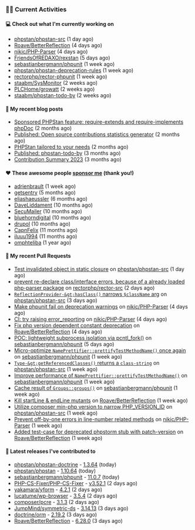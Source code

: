 ### 👨‍💻 Current Activities


#### 💻 Check out what I'm currently working on

- [phpstan/phpstan-src](https://github.com/phpstan/phpstan-src) (1 day ago)
- [Roave/BetterReflection](https://github.com/Roave/BetterReflection) (4 days ago)
- [nikic/PHP-Parser](https://github.com/nikic/PHP-Parser) (4 days ago)
- [FriendsOfREDAXO/rexstan](https://github.com/FriendsOfREDAXO/rexstan) (5 days ago)
- [sebastianbergmann/phpunit](https://github.com/sebastianbergmann/phpunit) (1 week ago)
- [phpstan/phpstan-deprecation-rules](https://github.com/phpstan/phpstan-deprecation-rules) (1 week ago)
- [rectorphp/rector-phpunit](https://github.com/rectorphp/rector-phpunit) (1 week ago)
- [staabm/SysMonitor](https://github.com/staabm/SysMonitor) (2 weeks ago)
- [PLCHome/growatt](https://github.com/PLCHome/growatt) (2 weeks ago)
- [staabm/phpstan-todo-by](https://github.com/staabm/phpstan-todo-by) (2 weeks ago)


#### 📜 My recent blog posts

- [Sponsored PHPStan feature: require-extends and require-implements phpDoc](https://staabm.github.io/2024/01/15/phpstan-require-extends-implements.html) (2 months ago)
- [Published: Open source contributions statistics generator](https://staabm.github.io/2024/01/10/oss-contribs-published.html) (2 months ago)
- [PHPStan tailored to your needs](https://staabm.github.io/2024/01/01/phpstan-customizing.html) (2 months ago)
- [Published: phpstan-todo-by](https://staabm.github.io/2023/12/17/phpstan-todo-by-published.html) (3 months ago)
- [Contribution Summary 2023](https://staabm.github.io/2023/12/07/contribution-summary-2023.html) (3 months ago)


#### ❤️ These awesome people [sponsor me](https://github.com/sponsors/staabm) (thank you!)

- [adrienbrault](https://github.com/adrienbrault) (1 week ago)
- [getsentry](https://github.com/getsentry) (5 months ago)
- [eliashaeussler](https://github.com/eliashaeussler) (6 months ago)
- [DaveLiddament](https://github.com/DaveLiddament) (10 months ago)
- [SecuMailer](https://github.com/SecuMailer) (10 months ago)
- [bluehorndigital](https://github.com/bluehorndigital) (10 months ago)
- [drupol](https://github.com/drupol) (10 months ago)
- [CapnFelix](https://github.com/CapnFelix) (11 months ago)
- [iluuu1994](https://github.com/iluuu1994) (11 months ago)
- [omphteliba](https://github.com/omphteliba) (1 year ago)


#### 🔨 My recent Pull Requests

- [Test invalidated object in static closure](https://github.com/phpstan/phpstan-src/pull/2981) on [phpstan/phpstan-src](https://github.com/phpstan/phpstan-src) (1 day ago)
- [prevent re-declare class/interface errors, because of a already loaded php-parser package](https://github.com/rectorphp/rector-src/pull/5742) on [rectorphp/rector-src](https://github.com/rectorphp/rector-src) (2 days ago)
- [`ReflectionProvider-&gt;hasClass()` narrows `$className` arg](https://github.com/phpstan/phpstan-src/pull/2976) on [phpstan/phpstan-src](https://github.com/phpstan/phpstan-src) (3 days ago)
- [Make phpunit fail on deprecation warnings](https://github.com/nikic/PHP-Parser/pull/989) on [nikic/PHP-Parser](https://github.com/nikic/PHP-Parser) (4 days ago)
- [CI: try raising error_reporting](https://github.com/nikic/PHP-Parser/pull/988) on [nikic/PHP-Parser](https://github.com/nikic/PHP-Parser) (4 days ago)
- [Fix php version dependent constant deprecation](https://github.com/Roave/BetterReflection/pull/1408) on [Roave/BetterReflection](https://github.com/Roave/BetterReflection) (4 days ago)
- [POC: lightweight subprocess isolation via pcntl_fork()](https://github.com/sebastianbergmann/phpunit/pull/5751) on [sebastianbergmann/phpunit](https://github.com/sebastianbergmann/phpunit) (5 days ago)
- [Micro-optimize `NamePrettifier::prettifyTestMethodName()` once again](https://github.com/sebastianbergmann/phpunit/pull/5750) on [sebastianbergmann/phpunit](https://github.com/sebastianbergmann/phpunit) (1 week ago)
- [`Type-&gt;getReferencedClasses()` returns a `class-string`](https://github.com/phpstan/phpstan-src/pull/2970) on [phpstan/phpstan-src](https://github.com/phpstan/phpstan-src) (1 week ago)
- [Improve performance of `NamePrettifier::prettifyTestMethodName()`](https://github.com/sebastianbergmann/phpunit/pull/5748) on [sebastianbergmann/phpunit](https://github.com/sebastianbergmann/phpunit) (1 week ago)
- [Cache result of `Groups::groups()`](https://github.com/sebastianbergmann/phpunit/pull/5747) on [sebastianbergmann/phpunit](https://github.com/sebastianbergmann/phpunit) (1 week ago)
- [Kill startLine &amp; endLine mutants](https://github.com/Roave/BetterReflection/pull/1407) on [Roave/BetterReflection](https://github.com/Roave/BetterReflection) (1 week ago)
- [Utilize composer min-php version to narrow PHP_VERSION_ID](https://github.com/phpstan/phpstan-src/pull/2968) on [phpstan/phpstan-src](https://github.com/phpstan/phpstan-src) (1 week ago)
- [Prevent off-by-one errors in line-number related methods](https://github.com/nikic/PHP-Parser/pull/985) on [nikic/PHP-Parser](https://github.com/nikic/PHP-Parser) (1 week ago)
- [Added test-case for deprecated phpstorm stub with patch-version](https://github.com/Roave/BetterReflection/pull/1406) on [Roave/BetterReflection](https://github.com/Roave/BetterReflection) (1 week ago)


#### 🔭 Latest releases I've contributed to

- [phpstan/phpstan-doctrine](https://github.com/phpstan/phpstan-doctrine) - [1.3.64](https://github.com/phpstan/phpstan-doctrine/releases/tag/1.3.64) (today)
- [phpstan/phpstan](https://github.com/phpstan/phpstan) - [1.10.64](https://github.com/phpstan/phpstan/releases/tag/1.10.64) (today)
- [sebastianbergmann/phpunit](https://github.com/sebastianbergmann/phpunit) - [11.0.7](https://github.com/sebastianbergmann/phpunit/releases/tag/11.0.7) (today)
- [PHP-CS-Fixer/PHP-CS-Fixer](https://github.com/PHP-CS-Fixer/PHP-CS-Fixer) - [v3.52.1](https://github.com/PHP-CS-Fixer/PHP-CS-Fixer/releases/tag/v3.52.1) (2 days ago)
- [yakamara/yform](https://github.com/yakamara/yform) - [4.2.1](https://github.com/yakamara/yform/releases/tag/4.2.1) (2 days ago)
- [lucatume/wp-browser](https://github.com/lucatume/wp-browser) - [3.5.4](https://github.com/lucatume/wp-browser/releases/tag/3.5.4) (2 days ago)
- [composer/pcre](https://github.com/composer/pcre) - [3.1.3](https://github.com/composer/pcre/releases/tag/3.1.3) (2 days ago)
- [JumpMind/symmetric-ds](https://github.com/JumpMind/symmetric-ds) - [3.14.13](https://github.com/JumpMind/symmetric-ds/releases/tag/3.14.13) (3 days ago)
- [doctrine/orm](https://github.com/doctrine/orm) - [2.19.2](https://github.com/doctrine/orm/releases/tag/2.19.2) (3 days ago)
- [Roave/BetterReflection](https://github.com/Roave/BetterReflection) - [6.28.0](https://github.com/Roave/BetterReflection/releases/tag/6.28.0) (3 days ago)
